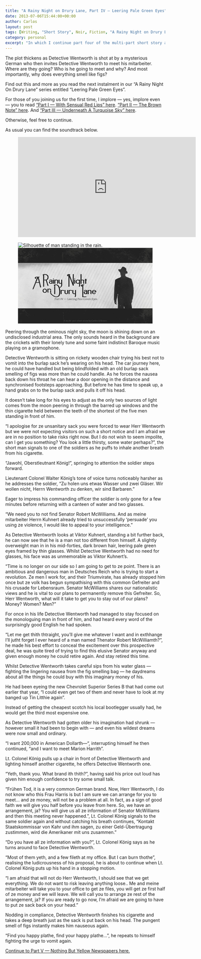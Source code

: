 ```yaml
---
title: "A Rainy Night on Drury Lane, Part IV — Leering Pale Green Eyes"
date: 2013-07-06T15:44:00+00:00
author: Carlos
layout: post
tags: [Writing, "Short Story", Noir, Fiction, "A Rainy Night on Drury Lane", Humour]
category: personal
excerpt: "In which I continue part four of the multi-part short story about an ineffectual detective with a lisp."
---
```

The plot thickens as Detective Wentworth is shot at by a mysterious German who then invites Detective Wentworth to meet his mitarbeiter. Where are they going? Who is he going to meet and why? And most importantly, why does everything smell like figs?

Find out this and more as you read the next instalment in our “A Rainy Night On Drury Lane” series entitled “Leering Pale Green Eyes”.

For those of you joining us for the first time, I implore — yes, implore even — you to read [“Part I — With Sensual Red Lips” here](/blog/a-rainy-night-on-drury-lane). [“Part II — The Brown Note” here](/blog/a-rainy-night-on-drury-lane-part-ii-the-brown-note). And [“Part III — Underneath A Turquoise Sky” here](/blog/a-rainy-night-on-drury-lane-part-iii-underneath-a-turquoise-sky).

Otherwise, feel free to continue.

As usual you can find the soundtrack below. 

<figure class="media-audio">
    <iframe width="560" height="315" src="https://www.youtube.com/embed/xM9YZu2wiKg?showinfo=0" frameborder="0" allowfullscreen></iframe>
</figure>

<figure>
    <img class="js-lazy-load" data-original="/assets/posts/2013/07/part-4-leering-pale-green-eyes.jpg" alt="Silhouette of man standing in the rain.">
  <noscript>
    <img src="/assets/posts/2013/07/part-4-leering-pale-green-eyes.jpg" alt="Silhouette of man standing in the rain.">
  </noscript>
</figure>

Peering through the ominous night sky, the moon is shining down on an undisclosed industrial area. The only sounds heard in the background are the crickets with their lonely tune and some faint indistinct Baroque music playing on a gramophone.

Detective Wentworth is sitting on rickety wooden chair trying his best not to vomit into the burlap sack he’s wearing on his head. The car journey here, he could have handled but being blindfolded with an old burlap sack smelling of figs was more than he could handle. As he forces the nausea back down his throat he can hear a door opening in the distance and synchronised footsteps approaching. But before he has time to speak up, a hand grabs on to the burlap sack and pulls it off his head.

It doesn’t take long for his eyes to adjust as the only two sources of light comes from the moon peering in through the barred up windows and the thin cigarette held between the teeth of the shortest of the five men standing in front of him.

“I apologise for ze unsanitary sack you were forced to wear Herr Wentworth but we were not expecting visitors on such a short notice and I am afraid we are in no position to take risks right now. But I do not wish to seem impolite, can I get you something? You look a little thirsty, some water perhaps?”, the short man signals to one of the soldiers as he puffs to inhale another breath from his cigarette.

“Jawohl, Oberstleutnant König!”, springing to attention the soldier steps forward.

Lieutenant Colonel Walter König’s tone of voice turns noticeably harsher as he addresses the soldier, “Zu holen uns etwas Wasser und zwei Gläser. Wir wollen nicht, Herrn Wentworth zu denken, wir sind Barbaren.”

Eager to impress his commanding officer the soldier is only gone for a few minutes before returning with a canteen of water and two glasses.

“We need you to not find Senator Robert McWilliams. And as meine mitarbeiter Herrn Kuhnert already tried to unsuccessfully ‘persuade’ you using ze violence, I would like to appeal to your intelligence.”

As Detective Wentworth looks at Viktor Kuhnert, standing a bit further back, he can now see that he is a man not too different from himself. A slightly overweight man in in his mid-forties, dark brown hair, leering pale green eyes framed by thin glasses. Whilst Detective Wentworth had no need for glasses, his face was as unmemorable as Viktor Kuhnert’s.

“Time is no longer on our side so I am going to get to ze point. There is an ambitious and dangerous man in Deutsches Reich who is trying to start a revolution. Ze men I work for, and their Triumvirate, has already stopped him once but ze volk has begun sympathising with this common Gefreiter and his crusade for Lebensraum. Senator McWilliams shares our nationalistic views and he is vital to our plans to permanently remove this Gefreiter. So, Herr Wentworth, what will it take to get you to stay out of our plans? Money? Women? Men?”

For once in his life Detective Wentworth had managed to stay focused on the monologuing man in front of him, and had heard every word of the surprisingly good English he had spoken.

“Let me get thith thtraight, you’ll give me whatever I want and in exthhange I’ll jutht forget I ever heard of a man named Thenator Robert McWilliamth?”, he made his best effort to conceal the excitement over this prospective deal, he was quite tired of trying to find this elusive Senator anyway and given enough money he could retire again. And stay retired this time.

Whilst Detective Wentworth takes careful sips from his water glass — fighting the lingering nausea from the fig smelling bag — he daydreams about all the things he could buy with this imaginary money of his.

He had been eyeing the new Chevrolet Superior Series B that had come out earlier that year, “I could even get two of them and never have to look at my banged up Tin Litthie again”.

Instead of getting the cheapest scotch his local bootlegger usually had, he would get the third most expensive one.

As Detective Wentworth had gotten older his imagination had shrunk — however small it had been to begin with — and even his wildest dreams were now small and ordinary.

“I want 200,000 in American Dollarth—“, interrupting himself he then continued, “and I want to meet Marion Harrith”.

Lt. Colonel König pulls up a chair in front of Detective Wentworth and lighting himself another cigarette, he offers Detective Wentworth one.

“Yeth, thank you. What brand ith thith?”, having said his price out loud has given him enough confidence to try some small talk.

“Frühen Tod, it is a very common German brand. Now, Herr Wentworth, I do not know who this Frau Harris is but I am sure we can arrange for you to meet… and ze money, will not be a problem at all. In fact, as a sign of good faith we will give you half before you leave from here. So, we have an arrangement, ja? You will give us all ze information of Senator McWilliams and then this meeting never happened.”, Lt. Colonel König signals to the same soldier again and without catching his breath continues, “Kontakt Staatskommissar von Kahr und ihm sagen, zu einer Geld-Übertragung zustimmen, wird die Amerikaner mit uns zusammen.”

“Do you have all ze information with you?”, Lt. Colonel König says as he turns around to face Detective Wentworth.

“Most of them yeth, and a few fileth at my office. But I can burn thothe”, realising the ludicrousness of his proposal, he is about to continue when Lt. Colonel König puts up his hand in a stopping motion.

“I am afraid that will not do Herr Wentworth, I should see that we get everything. We do not want to risk leaving anything loose.. Me and meine mitarbeiter will take you to your office to get ze files, you will get ze first half of ze money and we will leave. We will call you to arrange ze rest of the arrangement, ja? If you are ready to go now, I’m afraid we are going to have to put ze sack back on your head.”

Nodding in compliance, Detective Wentworth finishes his cigarette and takes a deep breath just as the sack is put back on his head. The pungent smell of figs instantly makes him nauseous again.

“Find you happy plathe, find your happy plathe…”, he repeats to himself fighting the urge to vomit again.

[Continue to Part V — Nothing But Yellow Newspapers here.](/blog/a-rainy-night-on-drury-lane-part-v-nothing-but-yellow-newspapers)